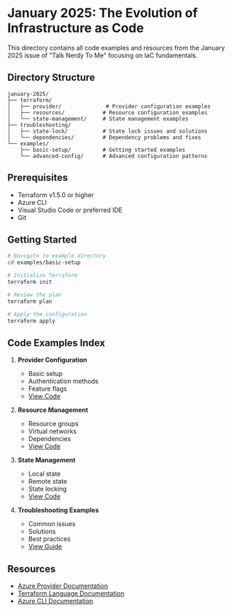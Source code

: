 # January 2025: The Evolution of Infrastructure as Code

This directory contains all code examples and resources from the January 2025 issue of "Talk Nerdy To Me" focusing on IaC fundamentals.

## Directory Structure

```
january-2025/
├── terraform/
│   ├── provider/              # Provider configuration examples
│   ├── resources/            # Resource configuration examples
│   └── state-management/     # State management examples
├── troubleshooting/
│   ├── state-lock/           # State lock issues and solutions
│   └── dependencies/         # Dependency problems and fixes
└── examples/
    ├── basic-setup/          # Getting started examples
    └── advanced-config/      # Advanced configuration patterns
```

## Prerequisites

- Terraform v1.5.0 or higher
- Azure CLI
- Visual Studio Code or preferred IDE
- Git

## Getting Started

```bash
# Navigate to example directory
cd examples/basic-setup

# Initialize Terraform
terraform init

# Review the plan
terraform plan

# Apply the configuration
terraform apply
```

## Code Examples Index

1. **Provider Configuration**
   - Basic setup
   - Authentication methods
   - Feature flags
   - [View Code](terraform/provider)

2. **Resource Management**
   - Resource groups
   - Virtual networks
   - Dependencies
   - [View Code](terraform/resources)

3. **State Management**
   - Local state
   - Remote state
   - State locking
   - [View Code](terraform/state-management)

4. **Troubleshooting Examples**
   - Common issues
   - Solutions
   - Best practices
   - [View Guide](troubleshooting)

## Resources

- [Azure Provider Documentation](https://registry.terraform.io/providers/hashicorp/azurerm/latest/docs)
- [Terraform Language Documentation](https://www.terraform.io/docs/language/index.html)
- [Azure CLI Documentation](https://docs.microsoft.com/en-us/cli/azure/)
